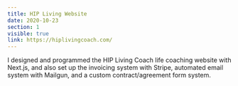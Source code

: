```yaml
---
title: HIP Living Website
date: 2020-10-23
section: 1
visible: true
link: https://hiplivingcoach.com/
---
```

I designed and programmed the HIP Living Coach life coaching website with Next.js, and also set up the invoicing system with Stripe, automated email system with Mailgun, and a custom contract/agreement form system.